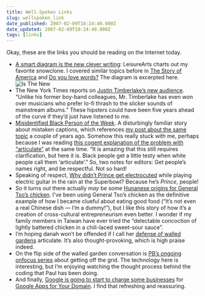 ```yaml
---
title: Well-Spoken Links
slug: wellspoken_link
date_published: 2007-02-09T18:24:40.000Z
date_updated: 2007-02-09T18:24:40.000Z
tags: [links]
---
```


Okay, these are the links you should be reading on the Internet today.

- [A smart diagram is the new clever writing](http://thediagram.com/6_3/leisurearts.html): LeisureArts charts out my favorite snowclone. I covered similar topics before in [The Story of America](http://www.dashes.com/anil/2006/10/31/the_story_of_am) and [Do you love words?](http://www.dashes.com/anil/2006/02/19/do_you_love_wor) The diagram is excerpted here.
![Is The New](http://www.dashes.com/anil/images/is-the-new.gif)
- The New York Times reports on [Justin Timberlake’s new audience](http://www.nytimes.com/2007/02/07/arts/music/07just.html?ex=157680000&amp;en=6f8bb9a230fdfd01&amp;ei=5124&amp;partner=permalink&amp;exprod=permalink). “Unlike his former boy-band colleagues, Mr. Timberlake has even won over musicians who prefer lo-fi thrash to the slicker sounds of mainstream albums.” These hipsters could have been five years ahead of the curve if they’d just have listened to me.
- [Misidentified Black Person of the Week](http://undercoverblackman.blogspot.com/2007/02/misidentified-black-person-of-week.html). A disturbingly familiar story about mistaken captions, which references [my post about the same topic](http://www.dashes.com/anil/2002/12/08/ap_photo_captio) a couple of years ago. Somehow this really stuck with me, perhaps because I was reading [this cogent explanation of the problem with “articulate”](http://www.nytimes.com/2007/02/04/weekinreview/04clemetson.html?ex=157680000&amp;en=08be72bd34fa0898&amp;ei=5124&amp;partner=permalink&amp;exprod=permalink) at the same time. “It is amazing that this still requires clarification, but here it is. Black people get a little testy when white people call them ‘articulate’.” So, two notes for editors: Get people’s names right, and be respectful. Not so hard!
- Speaking of respect, [Why didn’t Prince get electrocuted](http://www.slate.com/id/2159161/) while playing electric guitar in the rain at the Superbowl? Because he’s *Prince*, people!
- So it turns out there actually *may* be some [Hunanese origins for General Tso’s chicken](http://www.nytimes.com/2007/02/04/magazine/04food.t.html?ex=157680000&amp;en=4a1a8fda8e1c7043&amp;ei=5124&amp;partner=permalink&amp;exprod=permalink). I’ve been using General Tso’s chicken as the definitive example of how I became clueful about eating good food (“It’s not even a real Chinese dish — I’m a dummy!”), but I like this story of how it’s a creation of cross-cultural entrepreneurism even better. I wonder if my family members in Taiwan have ever tried the “delectable concoction of lightly battered chicken in a chili-laced sweet-sour sauce”.
- I’m hoping danah won’t be offended if I call her [defense of walled gardens](http://www.zephoria.org/thoughts/archives/2007/02/05/about_those_wal.html) articulate. It’s also thought-provoking, which is high praise indeed.
- On the flip side of the walled garden conversation is [PB’s ongoing onfocus series](http://www.onfocus.com/2007/02/3925) about getting off the grid. The technology here is interesting, but I’m enjoying watching the thought process behind the coding that Paul has been doing.
- And finally, [Google is going to start to charge some businesses](http://arstechnica.com/news.ars/post/20070206-8783.html) for [Google Apps for Your Domain](http://www.dashes.com/anil/2006/08/28/google_office_g). I find that refreshing and reassuring.
